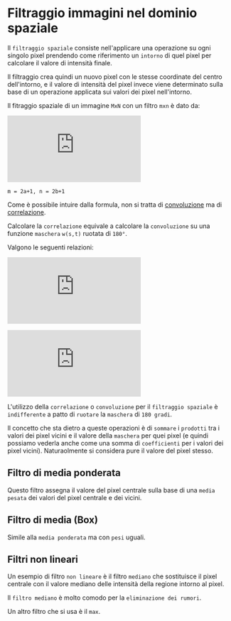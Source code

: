 # Filtraggio immagini nel dominio spaziale

Il `filtraggio spaziale` consiste nell'applicare una operazione su ogni singolo
pixel prendendo come riferimento un `intorno` di quel pixel per calcolare il valore di intensità finale.

Il filtraggio crea quindi un nuovo pixel con le stesse coordinate del centro
dell'intorno, e il valore di intensità del pixel invece viene determinato sulla
base di un operazione applicata sui valori dei pixel nell'intorno.

Il fitraggio spaziale di un immagine `MxN` con un filtro `mxn` è dato da:

![Spatial-Filter](http://latex.codecogs.com/gif.latex?g%28x%2Cy%29%20%3D%20%5Csum_%7Bs%20%3D-a%7D%5E%7Ba%7D%5Csum_%7Bt%3D-b%7D%5E%7Bb%7Dw%28s%2Ct%29f%28x&plus;s%2Cy&plus;t%29)

    m = 2a+1, n = 2b+1

Come è possibile intuire dalla formula, non si tratta di
[convoluzione](conv_deconv.md) ma di [correlazione](https://en.wikipedia.org/wiki/Correlation).

Calcolare la `correlazione` equivale a calcolare la `convoluzione` su una
funzione `maschera` `w(s,t)` ruotata di `180°`.

Valgono le seguenti relazioni:

![Spatial-Corr](http://latex.codecogs.com/gif.latex?corr%28w%28x%2Cy%29%2Cf%28x%2Cy%29%29%20%3D%20%5Csum_%7Bs%20%3D-a%7D%5E%7Ba%7D%5Csum_%7Bt%3D-b%7D%5E%7Bb%7Dw%28s%2Ct%29f%28x&plus;s%2Cy&plus;t%29)

![Spatial-Conv](http://latex.codecogs.com/gif.latex?conv%28w%28x%2Cy%29%2Cf%28x%2Cy%29%29%20%3D%20%5Csum_%7Bs%20%3D-a%7D%5E%7Ba%7D%5Csum_%7Bt%3D-b%7D%5E%7Bb%7Dw%28s%2Ct%29f%28x-s%2Cy-t%29)

L'utilizzo della `correlazione` o `convoluzione` per il `filtraggio spaziale` è
`indifferente` a patto di `ruotare` la `maschera` di `180 gradi`.

Il concetto che sta dietro a queste operazioni è di `sommare` i `prodotti` tra i
valori dei pixel vicini e il valore della `maschera` per quei pixel (e quindi
possiamo vederla anche come una somma di `coefficienti` per i valori dei pixel
vicini). Naturaolmente si considera pure il valore del pixel stesso.

## Filtro di media ponderata

Questo filtro assegna il valore del pixel centrale sulla base di una `media
pesata` dei valori del pixel centrale e dei vicini.

## Filtro di media (Box)

Simile alla `media ponderata` ma con `pesi` uguali.

## Filtri non lineari

Un esempio di filtro `non lineare` è il filtro `mediano` che sostituisce il pixel centrale con il valore mediano delle intensità della regione intorno al pixel.

Il `filtro mediano` è molto comodo per la `eliminazione dei rumori`.

Un altro filtro che si usa è il `max`.
